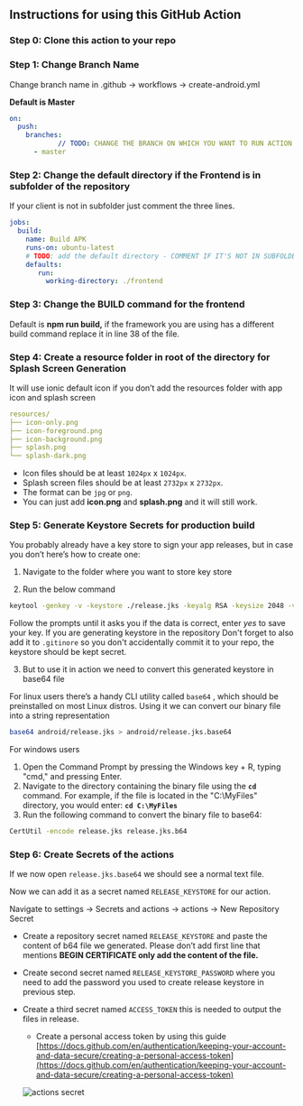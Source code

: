 ## Instructions for using this GitHub Action

### Step 0: Clone this action to your repo

### Step 1: Change Branch Name

Change branch name in .github → workflows → create-android.yml

********************************************Default is Master********************************************

```yaml
on:
  push:
    branches:
			// TODO: CHANGE THE BRANCH ON WHICH YOU WANT TO RUN ACTION
      - master
```

### Step 2: Change the default directory if the Frontend is in subfolder of the repository

If your client is not in subfolder just comment the three lines.

```yaml
jobs:
  build:
    name: Build APK
    runs-on: ubuntu-latest
    # TODO: add the default directory - COMMENT IF IT'S NOT IN SUBFOLDER
    defaults:
       run:
         working-directory: ./frontend
```

### Step 3: Change the BUILD command for the frontend

Default is ****************************npm run build,**************************** if the framework you are using has a different build command replace it in line 38 of the file.

### Step 4: Create a resource folder in root of the directory for Splash Screen Generation

It will use ionic default icon if you don’t add the resources folder with app icon and splash screen

```yaml
resources/
├── icon-only.png
├── icon-foreground.png
├── icon-background.png
├── splash.png
└── splash-dark.png
```

- Icon files should be at least `1024px` x `1024px`.
- Splash screen files should be at least `2732px` x `2732px`.
- The format can be `jpg` or `png`.
- You can just add **icon.png** and **splash.png** and it will still work.

### Step 5: Generate Keystore Secrets for production build

You probably already have a key store to sign your app releases, but in case you don’t here’s how to create one:

1) Navigate to the folder where you want to store key store

2) Run the below command

```bash
keytool -genkey -v -keystore ./release.jks -keyalg RSA -keysize 2048 -validity 10000 -alias release
```

Follow the prompts until it asks you if the data is correct, enter *yes* to save your key. If you are generating keystore in the repository Don't forget to also add it to `.gitinore` so you don't accidentally commit it to your repo, the keystore should be kept secret.

3) But to use it in action we need to convert this generated keystore in base64 file

For linux users there’s a handy CLI utility called `base64` , which should be preinstalled on most Linux distros. Using it we can convert our binary file into a string representation

```bash
base64 android/release.jks > android/release.jks.base64
```

For windows users 

1. Open the Command Prompt by pressing the Windows key + R, typing "cmd," and pressing Enter.
2. Navigate to the directory containing the binary file using the **`cd`** command. For example, if the file is located in the "C:\MyFiles" directory, you would enter: **`cd C:\MyFiles`**
3. Run the following command to convert the binary file to base64:

```bash
CertUtil -encode release.jks release.jks.b64
```

### Step 6: Create Secrets of the actions

If we now open `release.jks.base64` we should see a normal text file.

Now we can add it as a secret named `RELEASE_KEYSTORE` for our action.

Navigate to settings → Secrets and actions → actions → New Repository Secret

- Create a repository secret named `RELEASE_KEYSTORE` and paste the content of b64 file we generated. Please don’t add first line that mentions **BEGIN CERTIFICATE only add the content of the file.**
- Create second secret named `RELEASE_KEYSTORE_PASSWORD` where you need to add the password you used to create release keystore in previous step.
- Create a third secret named `ACCESS_TOKEN` this is needed to output the files in release.
    - Create a personal access token by using this guide [https://docs.github.com/en/authentication/keeping-your-account-and-data-secure/creating-a-personal-access-token](https://docs.github.com/en/authentication/keeping-your-account-and-data-secure/creating-a-personal-access-token)
   
   
  ![actions secret](https://res.cloudinary.com/https-webdrip-in/image/upload/v1684861742/action-capacitor-secrets_s3kn47.png)

